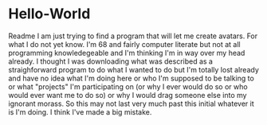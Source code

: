 # Hello-World
Readme
I am just trying to find a program that will let me create avatars.  For what I do not yet know.  I'm 68 and fairly computer literate but not at all programming knowledegeable and I'm thinking I'm in way over my head already.  I thought I was downloading what was described as a straighforward program to do what I wanted to do but I'm totally lost already and have no idea what I'm doing here or who I'm supposed to be talking to or what "projects" I'm participating on (or why I ever would do so or who would ever want me to do so) or why I would drag someone else into my ignorant morass.  So this may not last very much past this initial whatever it is I'm doing.  I think I've made a big mistake.
